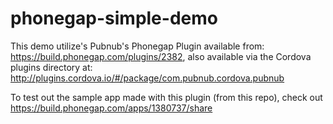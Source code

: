 # phonegap-simple-demo

This demo utilize's Pubnub's Phonegap Plugin available from: https://build.phonegap.com/plugins/2382, also available via the Cordova plugins directory at: http://plugins.cordova.io/#/package/com.pubnub.cordova.pubnub

To test out the sample app made with this plugin (from this repo), 
check out https://build.phonegap.com/apps/1380737/share

